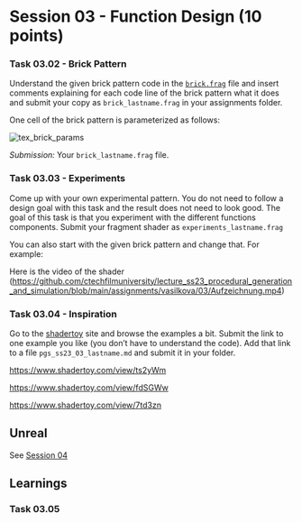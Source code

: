 # Session 03 - Function Design (10 points)



### Task 03.02 - Brick Pattern

Understand the given brick pattern code in the [`brick.frag`](https://ctechfilmuniversity.github.io/lecture_ss23_procedural_generation_and_simulation/01_sessions/03_functions/brick.frag) file and insert comments explaining for each code line of the brick pattern what it does and submit your copy as `brick_lastname.frag` in your assignments folder.

One cell of the brick pattern is parameterized as follows:

![tex_brick_params](https://ctechfilmuniversity.github.io/lecture_ss23_procedural_generation_and_simulation/01_sessions/03_functions/img/tex_brick_params.png)

*Submission:* Your `brick_lastname.frag` file.

### Task 03.03 - Experiments

Come up with your own experimental pattern. You do not need to follow a design goal with this task and the result does not need to look good. The goal of this task is that you experiment with the different functions components. Submit your fragment shader as `experiments_lastname.frag`

You can also start with the given brick pattern and change that. For example:

Here is the video of the shader (https://github.com/ctechfilmuniversity/lecture_ss23_procedural_generation_and_simulation/blob/main/assignments/vasilkova/03/Aufzeichnung.mp4)

### Task 03.04 - Inspiration

Go to the [shadertoy](https://www.shadertoy.com/) site and browse the examples a bit. Submit the link to one example you like (you don’t have to understand the code). Add that link to a file `pgs_ss23_03_lastname.md` and submit it in your folder.

https://www.shadertoy.com/view/ts2yWm

https://www.shadertoy.com/view/fdSGWw

https://www.shadertoy.com/view/7td3zn

## Unreal

See [Session 04](https://ctechfilmuniversity.github.io/lecture_ss23_procedural_generation_and_simulation/01_sessions/04_tilings/README.html#unreal)

## Learnings

### Task 03.05

